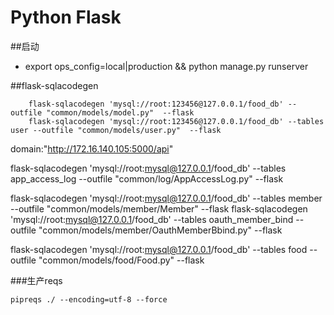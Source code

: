 Python Flask
=====================
##启动
* export ops_config=local|production && python manage.py runserver

##flask-sqlacodegen

        flask-sqlacodegen 'mysql://root:123456@127.0.0.1/food_db' --outfile "common/models/model.py"  --flask
        flask-sqlacodegen 'mysql://root:123456@127.0.0.1/food_db' --tables user --outfile "common/models/user.py"  --flask

 domain:"http://172.16.140.105:5000/api"


flask-sqlacodegen 'mysql://root:mysql@127.0.0.1/food_db' --tables app_access_log --outfile "common/log/AppAccessLog.py"  --flask


flask-sqlacodegen 'mysql://root:mysql@127.0.0.1/food_db' --tables member --outfile "common/models/member/Member"  --flask
flask-sqlacodegen 'mysql://root:mysql@127.0.0.1/food_db' --tables oauth_member_bind --outfile "common/models/member/OauthMemberBbind.py"  --flask

flask-sqlacodegen 'mysql://root:mysql@127.0.0.1/food_db' --tables food --outfile "common/models/food/Food.py"  --flask

###生产reqs
~~~
pipreqs ./ --encoding=utf-8 --force
~~~